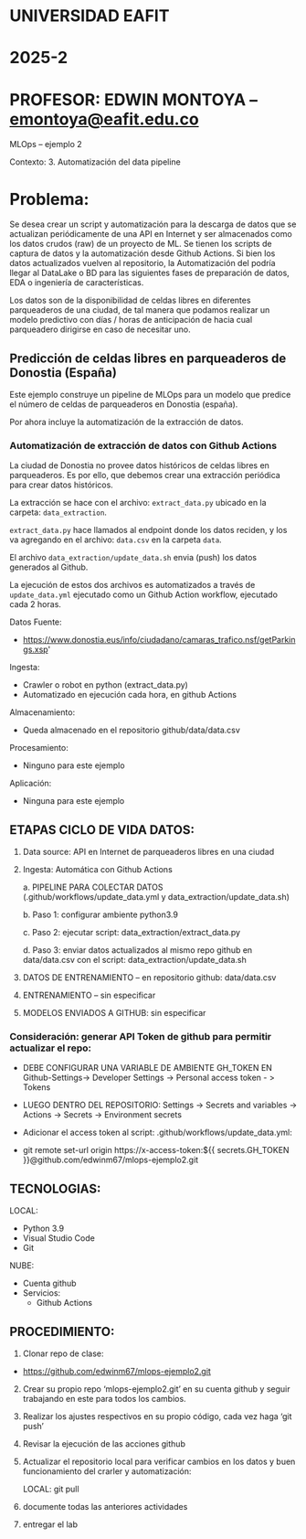 # UNIVERSIDAD EAFIT
# 2025-2
# PROFESOR: EDWIN MONTOYA – emontoya@eafit.edu.co

MLOps – ejemplo 2

Contexto: 3. Automatización del data pipeline

# Problema:

Se desea crear un script y automatización para la descarga de datos que se actualizan periódicamente de una API en Internet y ser almacenados como los datos crudos (raw) de un proyecto de ML. Se tienen los scripts de captura de datos y la automatización desde Github Actions. Si bien los datos actualizados vuelven al repositorio, la Automatización del podría llegar al DataLake o BD para las siguientes fases de preparación de datos, EDA o ingeniería de características.

Los datos son de la disponibilidad de celdas libres en diferentes parqueaderos de una ciudad, de tal manera que podamos realizar un modelo predictivo con días / horas de anticipación de hacia cual parqueadero dirigirse en caso de necesitar uno.

## Predicción de celdas libres en parqueaderos de Donostia (España)

Este ejemplo construye un pipeline de MLOps para un modelo que predice el número de celdas de parqueaderos en Donostia (españa).

Por ahora incluye la automatización de la extracción de datos.

### Automatización de extracción de datos con Github Actions

La ciudad de Donostia no provee datos históricos de celdas libres en parqueaderos. Es por ello, que debemos crear una extracción periódica para crear datos históricos.

La extracción se hace con el archivo: `extract_data.py` ubicado en la carpeta: `data_extraction`. 

`extract_data.py` hace llamados al endpoint donde los datos reciden, y los va agregando en el archivo: `data.csv` en la carpeta `data`. 

El archivo `data_extraction/update_data.sh` envia (push) los datos generados al Github. 

La ejecución de estos dos archivos es automatizados a través de `update_data.yml` ejecutado como un Github Action workflow, ejecutado cada 2 horas.

Datos Fuente: 

- https://www.donostia.eus/info/ciudadano/camaras_trafico.nsf/getParkings.xsp' 

Ingesta: 

- Crawler o robot en python (extract_data.py)
- Automatizado en ejecución cada hora, en github Actions

Almacenamiento:

- Queda almacenado en el repositorio github/data/data.csv

Procesamiento: 

- Ninguno para este ejemplo

Aplicación: 

- Ninguna para este ejemplo
 
## ETAPAS CICLO DE VIDA DATOS:

1.	Data source: API en Internet de parqueaderos libres en una ciudad
2.	Ingesta: Automática con Github Actions

    a.	PIPELINE PARA COLECTAR DATOS (.github/workflows/update_data.yml y data_extraction/update_data.sh)

    b.	Paso 1: configurar ambiente python3.9

    c.	Paso 2: ejecutar script: data_extraction/extract_data.py

    d.	Paso 3: enviar datos actualizados al mismo repo github en data/data.csv con el script: data_extraction/update_data.sh


3.	DATOS DE ENTRENAMIENTO – en repositorio github: data/data.csv
4.	ENTRENAMIENTO – sin especificar
5.	MODELOS ENVIADOS A GITHUB: sin especificar


### Consideración: generar API Token de github para permitir actualizar el repo:

* DEBE CONFIGURAR UNA VARIABLE DE AMBIENTE GH_TOKEN EN Github-Settings-> Developer Settings -> Personal access token - > Tokens

* LUEGO DENTRO DEL REPOSITORIO: Settings -> Secrets and variables -> Actions -> Secrets -> Environment secrets

* Adicionar el access token al script: .github/workflows/update_data.yml:

* git remote set-url origin https://x-access-token:${{ secrets.GH_TOKEN }}@github.com/edwinm67/mlops-ejemplo2.git


## TECNOLOGIAS:

LOCAL:
 
- Python 3.9
- Visual Studio Code
- Git

NUBE:

- Cuenta github
- Servicios:
    - Github Actions

## PROCEDIMIENTO:

1.	Clonar repo de clase:

- https://github.com/edwinm67/mlops-ejemplo2.git 

2.	Crear su propio repo ‘mlops-ejemplo2.git’ en su cuenta github y seguir trabajando en este para todos los cambios.

3.	Realizar los ajustes respectivos en su propio código, cada vez haga ‘git push’

4.	Revisar la ejecución de las acciones github

5.	Actualizar el repositorio local para verificar cambios en los datos y buen funcionamiento del crarler y automatización: 

    LOCAL: git pull

6.	documente todas las anteriores actividades

7.	entregar el lab



